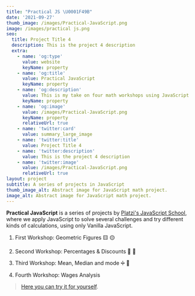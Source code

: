 ```yaml
---
title: "Practical JS \U0001F49B"
date: '2021-09-27'
thumb_image: /images/Practical-JavaScript.png
image: /images/practical js.png
seo:
  title: Project Title 4
  description: This is the project 4 description
  extra:
    - name: 'og:type'
      value: website
      keyName: property
    - name: 'og:title'
      value: Practical JavaScript
      keyName: property
    - name: 'og:description'
      value: This is my take on four math workshops using JavaScript
      keyName: property
    - name: 'og:image'
      value: /images/Practical-JavaScript.png
      keyName: property
      relativeUrl: true
    - name: 'twitter:card'
      value: summary_large_image
    - name: 'twitter:title'
      value: Project Title 4
    - name: 'twitter:description'
      value: This is the project 4 description
    - name: 'twitter:image'
      value: /images/Practical-JavaScript.png
      relativeUrl: true
layout: project
subtitle: A series of projects in JavaScript
thumb_image_alt: Abstract image for JavaScript math project.
image_alt: Abstract image for JavaScript math project.
---
```

**Practical JavaScript** is a series of projects by [Platzi's JavaScript School](https://platzi.com/escuela-javascript/), where we apply JavaScript to solve several challenges and try different kinds of calculations, using only Vanilla JavaScript.

1.  First Workshop: Geometric Figures 🟨 🟡

2.  Second Workshop: Percentages & Discounts 🧮 🤑

3.  Third Workshop: Mean, Median and mode ➗ 💛

4.  Fourth Workshop: Wages Analysis 

> [Here you can try it for yourself](https://emlez.github.io/Practical-JS/).
